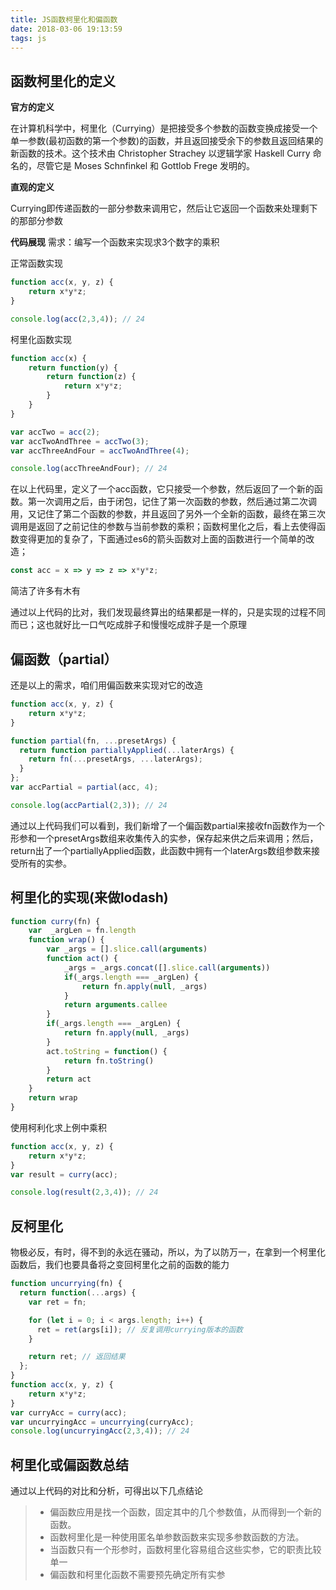 ```yaml
---
title: JS函数柯里化和偏函数
date: 2018-03-06 19:13:59
tags: js
---
```


## 函数柯里化的定义

**官方的定义**

在计算机科学中，柯里化（Currying）是把接受多个参数的函数变换成接受一个单一参数(最初函数的第一个参数)的函数，并且返回接受余下的参数且返回结果的新函数的技术。这个技术由 Christopher Strachey 以逻辑学家 Haskell Curry 命名的，尽管它是 Moses Schnfinkel 和 Gottlob Frege 发明的。

<!-- more -->
**直观的定义**

Currying即传递函数的一部分参数来调用它，然后让它返回一个函数来处理剩下的那部分参数

**代码展现**
需求：编写一个函数来实现求3个数字的乘积

正常函数实现
```javascript
function acc(x, y, z) {
	return x*y*z;
}

console.log(acc(2,3,4)); // 24
```
柯里化函数实现

```javascript
function acc(x) {
    return function(y) {
        return function(z) {
            return x*y*z;
        }
    }
}

var accTwo = acc(2);
var accTwoAndThree = accTwo(3);
var accThreeAndFour = accTwoAndThree(4);

console.log(accThreeAndFour); // 24
```
在以上代码里，定义了一个acc函数，它只接受一个参数，然后返回了一个新的函数。第一次调用之后，由于闭包，记住了第一次函数的参数，然后通过第二次调用，又记住了第二个函数的参数，并且返回了另外一个全新的函数，最终在第三次调用是返回了之前记住的参数与当前参数的乘积；函数柯里化之后，看上去使得函数变得更加的复杂了，下面通过es6的箭头函数对上面的函数进行一个简单的改造；

```javascript
const acc = x => y => z => x*y*z;
```

简洁了许多有木有

通过以上代码的比对，我们发现最终算出的结果都是一样的，只是实现的过程不同而已；这也就好比一口气吃成胖子和慢慢吃成胖子是一个原理


## 偏函数（partial）

还是以上的需求，咱们用偏函数来实现对它的改造

```javascript
function acc(x, y, z) {
	return x*y*z;
}

function partial(fn, ...presetArgs) {
  return function partiallyApplied(...laterArgs) {
    return fn(...presetArgs, ...laterArgs);
  }
};
var accPartial = partial(acc, 4);

console.log(accPartial(2,3)); // 24
```
通过以上代码我们可以看到，我们新增了一个偏函数partial来接收fn函数作为一个形参和一个presetArgs数组来收集传入的实参，保存起来供之后来调用；然后，return出了一个partiallyApplied函数，此函数中拥有一个laterArgs数组参数来接受所有的实参。


## 柯里化的实现(来做lodash)

```javascript
function curry(fn) {
    var  _argLen = fn.length
    function wrap() {
        var _args = [].slice.call(arguments)
        function act() {
            _args = _args.concat([].slice.call(arguments))
            if(_args.length === _argLen) {
                return fn.apply(null, _args)
            }
            return arguments.callee
        }
        if(_args.length === _argLen) {
            return fn.apply(null, _args)
        }
        act.toString = function() {
            return fn.toString()
        }
        return act
    }
    return wrap
}
```
使用柯利化求上例中乘积

```javascript
function acc(x, y, z) {
	return x*y*z;
}
var result = curry(acc);

console.log(result(2,3,4)); // 24
```

## 反柯里化
物极必反，有时，得不到的永远在骚动，所以，为了以防万一，在拿到一个柯里化函数后，我们也要具备将之变回柯里化之前的函数的能力

```javascript
function uncurrying(fn) {
  return function(...args) {
    var ret = fn;

    for (let i = 0; i < args.length; i++) {
      ret = ret(args[i]); // 反复调用currying版本的函数
    }

    return ret; // 返回结果
  };
}
function acc(x, y, z) {
	return x*y*z;
}
var curryAcc = curry(acc);
var uncurryingAcc = uncurrying(curryAcc);
console.log(uncurryingAcc(2,3,4)); // 24
```
## 柯里化或偏函数总结
通过以上代码的对比和分析，可得出以下几点结论
> * 偏函数应用是找一个函数，固定其中的几个参数值，从而得到一个新的函数。
> * 函数柯里化是一种使用匿名单参数函数来实现多参数函数的方法。
> * 当函数只有一个形参时，函数柯里化容易组合这些实参，它的职责比较单一
> * 偏函数和柯里化函数不需要预先确定所有实参
